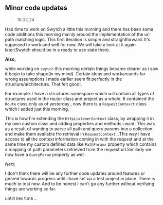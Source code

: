 
## Minor code updates  

>18.02.24

Had time to work on Swytch a little this morning and 
there has been some code additions this morning mainly around the implementation of the url path matching logic. 
This first iteration is simple and straightforward. It's supposed to work and well for now. We will take a look at it
again later(Swytch should be in a ready to use state then).


**Also,**

while working on `swytch` this morning certain things became clearer as i saw it  begin to take shape(in my mind).
Certain ideas and workarounds for wrong assumptions i made earlier seem fit perfectly in the structure/architecture.
That felt good!.

For example. I have a structures namespace which will contain all types of structures used in the router class
and project as a whole. It contained the `Route` class only as of yesterday , now there is a `RequestContexct` class
which i added just this morning.

This is how I'm extending the `HttpListenerContext` class, by wrapping it in my own custom class and adding properties 
and methods i want. This was as a result of wanting to parse all path and query params into  a collection and make
them available fro retrieval in `RequestContext`.
.This way i have access to all the  context information coming in with the request and at the same time
my custom defined data like  `PathParams` property which contains  a mapping of path parameters 
retrieved from the request url.Similarly we now have a `QueryParam` property as well.


*Next,*

I don't think there will be  any further code updates around features or geared towards progress
until i have set up a test project in place. There is much to test now.  And to be honest i can't go any further without
verifying things are working so far.

untill nex time ..


